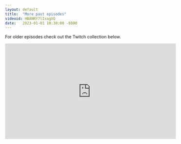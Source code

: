 ```yaml
---
layout: default
title:  "More past episodes"
videoid: HBANRY7lIxagXQ
date:   2023-01-01 10:30:00 -0800
---
```


For older episodes check out the Twitch collection below.

<div class="video-container">
    <iframe src="https://player.twitch.tv/?collection={{ page.videoid | default: page.channel }}&parent=pages.tomadamski.net&parent=127.0.0.1&autoplay=false" height="315" width="560" allowfullscreen="" frameborder="0">
    </iframe>
</div>
